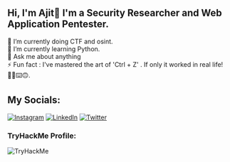 
## Hi, I'm Ajit👋 I'm a Security Researcher and Web Application Pentester.

🔭 I’m currently doing CTF and osint.<br>🌱 I’m currently learning Python. <br>💬 Ask me about anything <br>⚡ Fun fact : I've mastered the art of 'Ctrl + Z' . If only it worked in real life! 🤷‍♂️⌨️🙃.


## My Socials:
[![Instagram](https://img.shields.io/badge/Instagram-%23E4405F.svg?logo=Instagram&logoColor=white)](https://instagram.com/0x4ji7) [![LinkedIn](https://img.shields.io/badge/LinkedIn-%230077B5.svg?logo=linkedin&logoColor=white)](https://linkedin.com/in/ajit-bhatta/) [![Twitter](https://img.shields.io/badge/Twitter-%231DA1F2.svg?logo=Twitter&logoColor=white)](https://twitter.com/0x4ji7) 

### TryHackMe Profile:
<img src="https://tryhackme-badges.s3.amazonaws.com/AJIT.png" alt="TryHackMe">




